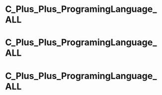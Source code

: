 # C_Plus_Plus_ProgramingLanguage_ALL
# C_Plus_Plus_ProgramingLanguage_ALL
# C_Plus_Plus_ProgramingLanguage_ALL
